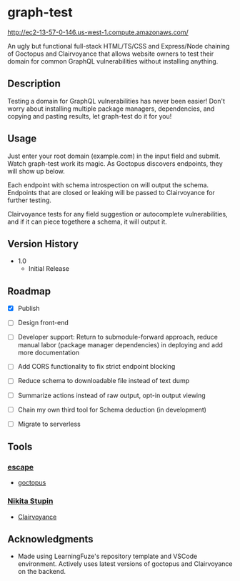 # graph-test

http://ec2-13-57-0-146.us-west-1.compute.amazonaws.com/

An ugly but functional full-stack HTML/TS/CSS and Express/Node chaining of Goctopus and Clairvoyance that allows website owners to test their domain for common GraphQL vulnerabilities without installing anything.

## Description

Testing a domain for GraphQL vulnerabilities has never been easier! Don't worry about installing multiple package managers, dependencies, and copying and pasting results, let graph-test do it for you!

## Usage

Just enter your root domain (example.com) in the input field and submit. Watch graph-test work its magic. As Goctopus discovers endpoints, they will show up below.

Each endpoint with schema introspection on will output the schema. Endpoints that are closed or leaking will be passed to Clairvoyance for further testing.

Clairvoyance tests for any field suggestion or autocomplete vulnerabilities, and if it can piece togethere a schema, it will output it.

## Version History

* 1.0
    * Initial Release

## Roadmap

- [x] Publish

- [ ] Design front-end

- [ ] Developer support: Return to submodule-forward approach, reduce manual labor (package manager dependencies) in deploying and add more documentation

- [ ] Add CORS functionality to fix strict endpoint blocking

- [ ] Reduce schema to downloadable file instead of text dump

- [ ] Summarize actions instead of raw output, opt-in output viewing

- [ ] Chain my own third tool for Schema deduction (in development)

- [ ] Migrate to serverless

## Tools

### [escape](https://github.com/Escape-Technologies)

- [goctopus](https://github.com/Escape-Technologies/goctopus)
  
### [Nikita Stupin](https://github.com/nikitastupin)

- [Clairvoyance](https://github.com/nikitastupin/clairvoyance)

## Acknowledgments

* Made using LearningFuze's repository template and VSCode environment. Actively uses latest versions of goctopus and Clairvoyance on the backend.
